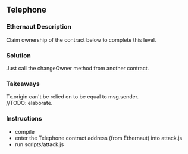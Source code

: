 ## Telephone

### Ethernaut Description
Claim ownership of the contract below to complete this level.

### Solution 
Just call the changeOwner method from another contract. 

### Takeaways
Tx.origin can't be relied on to be equal to msg.sender.  
//TODO: elaborate. 

### Instructions
- compile 
- enter the Telephone contract address (from Ethernaut) into attack.js
- run scripts/attack.js
